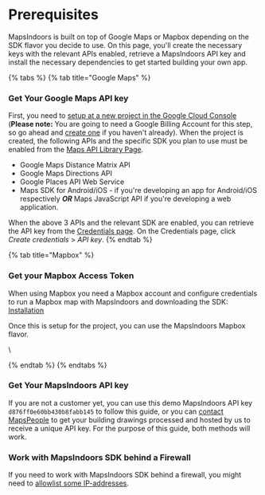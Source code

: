 # Prerequisites

MapsIndoors is built on top of Google Maps or Mapbox depending on the SDK flavor you decide to use. On this page, you'll create the necessary keys with the relevant APIs enabled, retrieve a MapsIndoors API key and install the necessary dependencies to get started building your own app.



{% tabs %}
{% tab title="Google Maps" %}
### Get Your Google Maps API key[​](https://docs.mapsindoors.com/getting-started/React%20Native/prerequisites#get-your-google-maps-api-key) <a href="#get-your-google-maps-api-key" id="get-your-google-maps-api-key"></a>

First, you need to [setup at a new project in the Google Cloud Console](https://developers.google.com/maps/gmp-get-started) (**Please note:** You are going to need a Google Billing Account for this step, so go ahead and [create one](https://cloud.google.com/billing/docs/how-to/manage-billing-account#create\_a\_new\_billing\_account) if you haven't already). When the project is created, the following APIs and the specific SDK you plan to use must be enabled from the [Maps API Library Page](https://console.cloud.google.com/apis/library?filter=category:maps).

* Google Maps Distance Matrix API
* Google Maps Directions API
* Google Places API Web Service
* Maps SDK for Android/iOS - if you're developing an app for Android/iOS respectively _**OR**_ Maps JavaScript API if you're developing a web application.

When the above 3 APIs and the relevant SDK are enabled, you can retrieve the API key from the [Credentials page](https://console.cloud.google.com/project/\_/apiui/credential). On the Credentials page, click _Create credentials_ > _API key_.
{% endtab %}

{% tab title="Mapbox" %}
### Get your Mapbox Access Token[​](https://docs.mapsindoors.com/getting-started/React%20Native/prerequisites#get-your-mapbox-access-token) <a href="#get-your-mapbox-access-token" id="get-your-mapbox-access-token"></a>

When using Mapbox you need a Mapbox account and configure credentials to run a Mapbox map with MapsIndoors and downloading the SDK: [Installation](https://docs.mapbox.com/android/maps/guides/install/)

Once this is setup for the project, you can use the MapsIndoors Mapbox flavor.

\

{% endtab %}
{% endtabs %}

### Get Your MapsIndoors API key[​](https://docs.mapsindoors.com/getting-started/React%20Native/prerequisites#get-your-mapsindoors-api-key) <a href="#get-your-mapsindoors-api-key" id="get-your-mapsindoors-api-key"></a>

If you are not a customer yet, you can use this demo MapsIndoors API key `d876ff0e60bb430b8fabb145` to follow this guide, or you can [contact MapsPeople](https://resources.mapspeople.com/contact-us) to get your building drawings processed and hosted by us to receive a unique API key. For the purpose of this guide, both methods will work.

### Work with MapsIndoors SDK behind a Firewall[​](https://docs.mapsindoors.com/getting-started/React%20Native/prerequisites#work-with-mapsindoors-sdk-behind-a-firewall) <a href="#work-with-mapsindoors-sdk-behind-a-firewall" id="work-with-mapsindoors-sdk-behind-a-firewall"></a>

If you need to work with MapsIndoors SDK behind a firewall, you might need to [allowlist some IP-addresses](https://docs.mapsindoors.com/firewall/).



